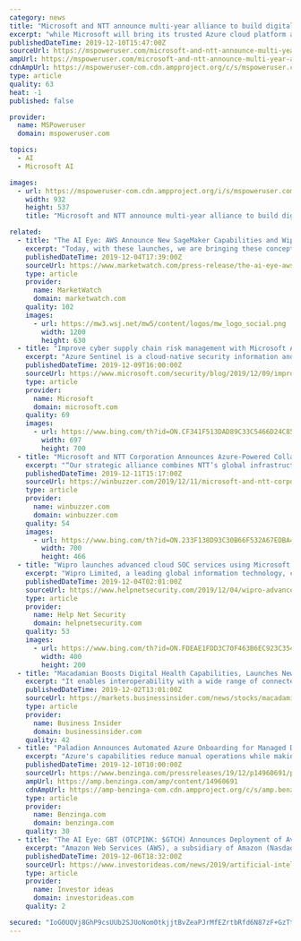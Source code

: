```yaml
---
category: news
title: "Microsoft and NTT announce multi-year alliance to build digital enterprise solutions on Azure"
excerpt: "while Microsoft will bring its trusted Azure cloud platform and AI expertise. NTT has also announced that it has selected Microsoft Azure as its preferred cloud platform. “NTT is committed to helping enterprises realize their digital transformation initiatives to help create a smarter world. We believe that the combination of the Microsoft ..."
publishedDateTime: 2019-12-10T15:47:00Z
sourceUrl: https://mspoweruser.com/microsoft-and-ntt-announce-multi-year-alliance-to-build-digital-enterprise-solutions-on-azure/
ampUrl: https://mspoweruser.com/microsoft-and-ntt-announce-multi-year-alliance-to-build-digital-enterprise-solutions-on-azure/amp/
cdnAmpUrl: https://mspoweruser-com.cdn.ampproject.org/c/s/mspoweruser.com/microsoft-and-ntt-announce-multi-year-alliance-to-build-digital-enterprise-solutions-on-azure/amp/
type: article
quality: 63
heat: -1
published: false

provider:
  name: MSPoweruser
  domain: mspoweruser.com

topics:
  - AI
  - Microsoft AI

images:
  - url: https://mspoweruser-com.cdn.ampproject.org/i/s/mspoweruser.com/wp-content/uploads/2018/10/Swift-Azure.jpg
    width: 932
    height: 537
    title: "Microsoft and NTT announce multi-year alliance to build digital enterprise solutions on Azure"

related:
  - title: "The AI Eye: AWS Announce New SageMaker Capabilities and Wipro Launching Advanced Cloud SOC Services with Microsoft Azure Sentinel"
    excerpt: "Today, with these launches, we are bringing these concepts to machine learning developers for the very first time.\" Wipro Limited (NYSE:WIT) is launching an advanced cloud Security Operations Centre (SOC) services using Microsoft (NasdaqGS:MSFT) Azure Sentinel. This will see Wipro provide \"managed cloud SOC services with built in Artificial ..."
    publishedDateTime: 2019-12-04T17:39:00Z
    sourceUrl: https://www.marketwatch.com/press-release/the-ai-eye-aws-announce-new-sagemaker-capabilities-and-wipro-launching-advanced-cloud-soc-services-with-microsoft-azure-sentinel-2019-12-04
    type: article
    provider:
      name: MarketWatch
      domain: marketwatch.com
    quality: 102
    images:
      - url: https://mw3.wsj.net/mw5/content/logos/mw_logo_social.png
        width: 1200
        height: 630
  - title: "Improve cyber supply chain risk management with Microsoft Azure"
    excerpt: "Azure Sentinel is a cloud-native security information and event manager (SIEM) platform that uses built-in artificial intelligence (AI) to help analyze large volumes of data across an enterprise—fast. Azure Sentinel aggregates data from all sources, including users, applications, servers, and devices running on-premises or in any cloud ..."
    publishedDateTime: 2019-12-09T16:00:00Z
    sourceUrl: https://www.microsoft.com/security/blog/2019/12/09/improve-cyber-supply-chain-risk-management-microsoft-azure/
    type: article
    provider:
      name: Microsoft
      domain: microsoft.com
    quality: 69
    images:
      - url: https://www.bing.com/th?id=ON.CF341F513DAD89C33C5466D24C858DCA
        width: 697
        height: 700
  - title: "Microsoft and NTT Corporation Announces Azure-Powered Collaboration"
    excerpt: "“Our strategic alliance combines NTT’s global infrastructure and services expertise with the power of Azure,” said Satya Nadella, CEO, Microsoft. “Together, we will build new solutions spanning AI, cybersecurity and hybrid cloud, as we work to help enterprise customers everywhere accelerate their digital transformation.” “NTT is ..."
    publishedDateTime: 2019-12-11T15:17:00Z
    sourceUrl: https://winbuzzer.com/2019/12/11/microsoft-and-ntt-corporation-announces-azure-powered-collaboration-xcxwbn/
    type: article
    provider:
      name: winbuzzer.com
      domain: winbuzzer.com
    quality: 54
    images:
      - url: https://www.bing.com/th?id=ON.233F138D93C30B66F532A67EDBA46649
        width: 700
        height: 466
  - title: "Wipro launches advanced cloud SOC services using Microsoft Azure Sentinel"
    excerpt: "Wipro Limited, a leading global information technology, consulting and business process services company, announced the launch of advanced cloud Security Operations Centre (SOC) services using Microsoft Azure Sentinel. As part of this integration, Wipro will offer managed cloud SOC services with built in Artificial Intelligence (AI) and ..."
    publishedDateTime: 2019-12-04T02:01:00Z
    sourceUrl: https://www.helpnetsecurity.com/2019/12/04/wipro-advanced-cloud-soc/
    type: article
    provider:
      name: Help Net Security
      domain: helpnetsecurity.com
    quality: 53
    images:
      - url: https://www.bing.com/th?id=ON.FDEAE1FDD3C70F463B6EC923C3543928
        width: 400
        height: 200
  - title: "Macadamian Boosts Digital Health Capabilities, Launches New HealthConnect Platform as a Service on Microsoft Azure"
    excerpt: "It enables interoperability with a wide range of connected devices and health data platforms, and the integration of AI in to clinical workflows to help deliver clinicians and patients real-time connected insights to improve health outcomes. \"Today finding ways to effectively use technology to connect clinicians and researchers to share ..."
    publishedDateTime: 2019-12-02T13:01:00Z
    sourceUrl: https://markets.businessinsider.com/news/stocks/macadamian-boosts-digital-health-capabilities-launches-new-healthconnect-platform-as-a-service-on-microsoft-azure-1028730091
    type: article
    provider:
      name: Business Insider
      domain: businessinsider.com
    quality: 42
  - title: "Paladion Announces Automated Azure Onboarding for Managed Detection and Response Services"
    excerpt: "Azure's capabilities reduce manual operations while making it easier to scale over ... This speed is achieved by using Artificial Intelligence and Machine Learning to assess large volumes of data quickly. Enterprise companies from a variety of industries trust Paladion's MDR to protect their sensitive information. The benefits of this next ..."
    publishedDateTime: 2019-12-10T10:00:00Z
    sourceUrl: https://www.benzinga.com/pressreleases/19/12/p14960691/paladion-announces-automated-azure-onboarding-for-managed-detection-and-response-services
    ampUrl: https://amp.benzinga.com/amp/content/14960691
    cdnAmpUrl: https://amp-benzinga-com.cdn.ampproject.org/c/s/amp.benzinga.com/amp/content/14960691
    type: article
    provider:
      name: Benzinga.com
      domain: benzinga.com
    quality: 30
  - title: "The AI Eye: GBT (OTCPINK: $GTCH) Announces Deployment of Avant! AI Into Sports Handicapping and AWS (NasdaqGS: $AMZN) Partners with NFL"
    excerpt: "Amazon Web Services (AWS), a subsidiary of Amazon (NasdaqGS:AMZN), has partnered with the National Football League (NFL) to advance player health and safety using the former's \"artificial intelligence (AI) and machine learning (ML) services to provide a deeper and more profound understanding of the game than ever before\". Andy Jassy ..."
    publishedDateTime: 2019-12-06T18:32:00Z
    sourceUrl: https://www.investorideas.com/news/2019/artificial-intelligence/12061AIEye-GTCH-AMZN.asp
    type: article
    provider:
      name: Investor ideas
      domain: investorideas.com
    quality: 2

secured: "IoG0UQVj8GhP9csUUb2SJUoNom0tkjjtBvZeaPJrMfEZrtbRfd6N87zF+GzTtJSmnIAD36RuQRoEILP+Q+/AZnFqlxCTqVw8Y03/e5Wl9vuzAGehbcXCqSXQloXiXaA8bkRy/jxltnCWCBxy9z7b0gzmX47LnZ+jzq/g48Jqy0phXtC3ZNFaiMPIbfU6p849ds+rOpGI2SvCaf+QN+H2hd8q6lTszdPg3mlLe7uaqMFkP/RcUUyytddVNvFnOR57JKczbSTZTjMiY5J+oKxEow==;kujEUC+kdtJHFl80Fjig+A=="
---
```


